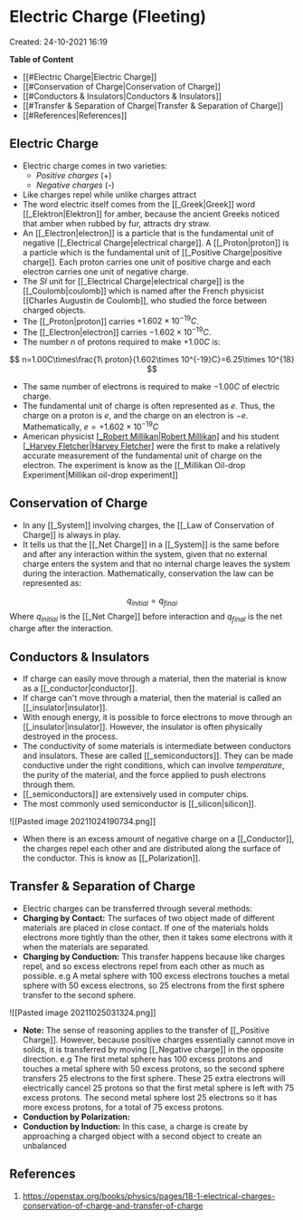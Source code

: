 # Electric Charge (Fleeting)
Created: 24-10-2021 16:19

**Table of Content**

- [[#Electric Charge|Electric Charge]]
- [[#Conservation of Charge|Conservation of Charge]]
- [[#Conductors & Insulators|Conductors & Insulators]]
- [[#Transfer & Separation of Charge|Transfer & Separation of Charge]]
- [[#References|References]]


## Electric Charge

* Electric charge comes in two varieties: 
	* *Positive charges* (+)
	* *Negative charges* (-)
* Like charges repel while unlike charges attract
* The word electric itself comes from the [[_Greek|Greek]] word [[_Elektron|Elektron]] for amber, because the ancient Greeks noticed that amber when rubbed by fur, attracts dry straw.
* An [[_Electron|electron]] is a particle that is the fundamental unit of negative [[_Electrical Charge|electrical charge]]. A [[_Proton|proton]] is a particle which is the fundamental unit of [[_Positive Charge|positive charge]]. Each proton carries one unit of positive charge and each electron carries one unit of negative charge.
* The *SI* unit for [[_Electrical Charge|electrical charge]] is the [[_Coulomb|coulomb]] which is named after the French physicist [[Charles Augustin de Coulomb]], who studied the force between charged objects. 
* The [[_Proton|proton]] carries $+1.602\times 10^{-19}C$.
* The [[_Electron|electron]] carries $-1.602\times 10^{-19}C$.
* The number $n$ of protons required to make $+1.00C$ is:

$$
n=1.00C\times\frac{1\ proton}{1.602\times 10^{-19}C}=6.25\times 10^{18}
$$

* The same number of electrons is required to make $-1.00C$ of electric charge. 
* The fundamental unit of charge is often represented as $e$. Thus, the charge on a proton is $e$, and the charge on an electron is $-e$. Mathematically, $e=+1.602\times 10^{-19}C$
* American physicist [[_Robert Millikan|Robert Millikan]](1868-1953) and his student [[_Harvey Fletcher|Harvey Fletcher]](1884-1981) were the first to make a relatively accurate measurement of the fundamental unit of charge on the electron. The experiment is know as the [[_Millikan Oil-drop Experiment|Millikan oil-drop experiment]]

## Conservation of Charge
* In any [[_System]] involving charges, the [[_Law of Conservation of Charge]] is always in play.
* It tells us that the [[_Net Charge]] in a [[_System]] is the same before and after any interaction within the system, given that no external charge enters the system and that no internal charge leaves the system during the interaction. Mathematically, conservation the law can be represented as:

$$
q_{initial}=q_{final}
$$
Where $q_{initial}$ is the [[_Net Charge]] before interaction and $q_{final}$ is the net charge after the interaction.
## Conductors & Insulators
* If charge can easily move through a material, then the material is know as a [[_conductor|conductor]].
* If charge can't move through a material, then the material is called an [[_insulator|insulator]].
* With enough energy, it is possible to force electrons to move through an [[_insulator|insulator]]. However, the insulator is often physically destroyed in the process.
* The conductivity of some materials is intermediate between conductors and insulators. These are called [[_semiconductors]]. They can be made conductive under the right conditions, which can involve *temperature*, the purity of the material, and the force applied to push electrons through them. 
* [[_semiconductors]] are extensively used in computer chips.
* The most commonly used semiconductor is [[_silicon|silicon]].

![[Pasted image 20211024190734.png]]
* When there is an excess amount of negative charge on a [[_Conductor]], the charges repel each other and are distributed along the surface of the conductor. This is know as [[_Polarization]].


## Transfer & Separation of Charge
* Electric charges can be transferred through several methods:
* **Charging by Contact:** The surfaces of two object made of different materials are placed in close contact. If one of the materials holds electrons more tightly than the other, then it takes some electrons with it when the materials are separated.
* **Charging by Conduction:** This transfer happens because like charges repel, and so excess electrons repel from each other as much as possible. e.g A metal sphere with 100 excess electrons touches a metal sphere with 50 excess electrons, so 25 electrons from the first sphere transfer to the second sphere. 

![[Pasted image 20211025031324.png]]
* **Note:** The sense of reasoning applies to the transfer of [[_Positive Charge]]. However, because positive charges essentially cannot move in solids, it is transferred by moving [[_Negative charge]] in the opposite direction. e.g The first metal sphere has 100 excess protons and touches a metal sphere with 50 excess protons, so the second sphere transfers 25 electrons to the first sphere. These 25 extra electrons will electrically cancel 25 protons so that the first metal sphere is left with 75 excess protons. The second metal sphere lost 25 electrons so it has more excess protons, for a total of 75 excess protons.
* **Conduction by Polarization:**
* **Conduction by Induction:** In this case, a charge is create by approaching a charged object with a second object to create an unbalanced


## References
1. https://openstax.org/books/physics/pages/18-1-electrical-charges-conservation-of-charge-and-transfer-of-charge